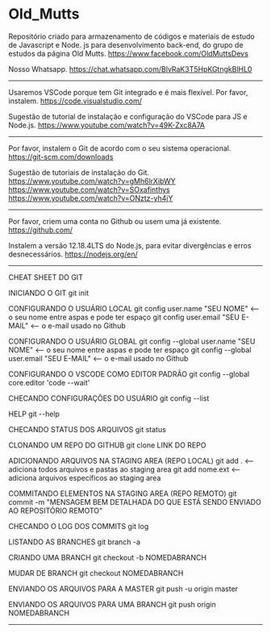 # Old_Mutts

Repositório criado para armazenamento de códigos e materiais de estudo de Javascript e Node. js para desenvolvimento back-end, do grupo de estudos da página Old Mutts.
https://www.facebook.com/OldMuttsDevs

Nosso Whatsapp.
https://chat.whatsapp.com/BlvRaK3T5HpKGtngkBlHL0


*** *** ***

Usaremos VSCode porque tem Git integrado e é mais flexível. Por favor, instalem.
https://code.visualstudio.com/

Sugestão de tutorial de instalação e configuração do VSCode para JS e Node.js.
https://www.youtube.com/watch?v=49K-Zxc8A7A

*** *** ***

Por favor, instalem o Git de acordo com o seu sistema operacional.
https://git-scm.com/downloads

Sugestão de tutoriais de instalação do Git.
https://www.youtube.com/watch?v=gMh6lrXibWY
https://www.youtube.com/watch?v=SOxafinthys
https://www.youtube.com/watch?v=ONztz-yh4jY

*** *** ***

Por favor, criem uma conta no Github ou usem uma já existente.
https://github.com/

Instalem a versão 12.18.4LTS do Node.js, para evitar divergências e erros desnecessários.
https://nodejs.org/en/

*** *** ***

CHEAT SHEET DO GIT

INICIANDO O GIT
git init

CONFIGURANDO O USUÁRIO LOCAL
git config user.name "SEU NOME" <-- o seu nome entre aspas e pode ter espaço
git config user.email "SEU E-MAIL" <-- o e-mail usado no Github

CONFIGURANDO O USUÁRIO GLOBAL
git config --global user.name "SEU NOME" <-- o seu nome entre aspas e pode ter espaço
git config --global user.email "SEU E-MAIL" <-- o e-mail usado no Github

CONFIGURANDO O VSCODE COMO EDITOR PADRÃO
git config --global core.editor 'code --wait'

CHECANDO CONFIGURAÇÕES DO USUÁRIO
git config --list

HELP
git --help

CHECANDO STATUS DOS ARQUIVOS
git status

CLONANDO UM REPO DO GITHUB
git clone LINK DO REPO

ADICIONANDO ARQUIVOS NA STAGING AREA (REPO LOCAL)
git add . <-- adiciona todos arquivos e pastas ao staging area
git add nome.ext <-- adiciona arquivos específicos ao staging area

COMMITANDO ELEMENTOS NA STAGING AREA (REPO REMOTO)
git commit -m "MENSAGEM BEM DETALHADA DO QUE ESTÁ SENDO ENVIADO AO REPOSITÓRIO REMOTO"

CHECANDO O LOG DOS COMMITS
git log

LISTANDO AS BRANCHES
git branch -a

CRIANDO UMA BRANCH
git checkout -b NOMEDABRANCH

MUDAR DE BRANCH
git checkout NOMEDABRANCH

ENVIANDO OS ARQUIVOS PARA A MASTER
git push -u origin master

ENVIANDO OS ARQUIVOS PARA UMA BRANCH
git push origin NOMEDABRANCH

*** *** ***
